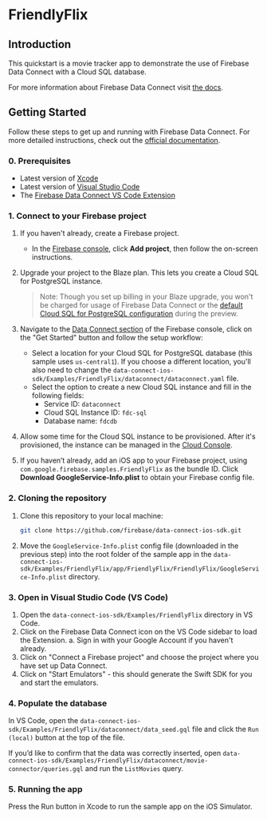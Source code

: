 # FriendlyFlix

## Introduction

This quickstart is a movie tracker app to demonstrate the use of Firebase Data Connect
 with a Cloud SQL database.

For more information about Firebase Data Connect visit [the docs](https://firebase.google.com/docs/data-connect/).

## Getting Started

Follow these steps to get up and running with Firebase Data Connect. For more detailed instructions,
check out the [official documentation](https://firebase.google.com/docs/data-connect/quickstart).

### 0. Prerequisites
- Latest version of [Xcode](https://developer.apple.com/xcode/)
- Latest version of [Visual Studio Code](https://code.visualstudio.com/)
- The [Firebase Data Connect VS Code Extension](https://marketplace.visualstudio.com/items?itemName=GoogleCloudTools.firebase-dataconnect-vscode)

### 1. Connect to your Firebase project

1. If you haven't already, create a Firebase project.
    * In the [Firebase console](https://console.firebase.google.com), click
        **Add project**, then follow the on-screen instructions.

2. Upgrade your project to the Blaze plan. This lets you create a Cloud SQL
    for PostgreSQL instance.

    > Note: Though you set up billing in your Blaze upgrade, you won't be
    charged for usage of Firebase Data Connect or the
    [default Cloud SQL for PostgreSQL configuration](https://firebase.google.com/docs/data-connect/#pricing) during the preview.

3. Navigate to the [Data Connect section](https://console.firebase.google.com/u/0/project/_/dataconnect)
    of the Firebase console, click on the "Get Started" button and follow the setup workflow:
     - Select a location for your Cloud SQL for PostgreSQL database (this sample uses `us-central1`). If you choose a different location, you'll also need to change the `data-connect-ios-sdk/Examples/FriendlyFlix/dataconnect/dataconnect.yaml` file.
     - Select the option to create a new Cloud SQL instance and fill in the following fields:
       - Service ID: `dataconnect`
       - Cloud SQL Instance ID: `fdc-sql`
       - Database name: `fdcdb`
4. Allow some time for the Cloud SQL instance to be provisioned. After it's provisioned, the instance
   can be managed in the [Cloud Console](https://console.cloud.google.com/sql).

5. If you haven’t already, add an iOS app to your Firebase project, using `com.google.firebase.samples.FriendlyFlix` as the bundle ID.
 Click **Download GoogleService-Info.plist** to obtain your Firebase config file.

### 2. Cloning the repository

1. Clone this repository to your local machine:
   ```sh
   git clone https://github.com/firebase/data-connect-ios-sdk.git
   ```

2. Move the `GoogleService-Info.plist` config file (downloaded in the previous step) into the root folder of the sample app in the
  `data-connect-ios-sdk/Examples/FriendlyFlix/app/FriendlyFlix/FriendlyFlix/GoogleService-Info.plist` directory.

### 3. Open in Visual Studio Code (VS Code)

1. Open the `data-connect-ios-sdk/Examples/FriendlyFlix` directory in VS Code.
2. Click on the Firebase Data Connect icon on the VS Code sidebar to load the Extension.
   a. Sign in with your Google Account if you haven't already.
3. Click on "Connect a Firebase project" and choose the project where you have set up Data Connect.
4. Click on "Start Emulators" - this should generate the Swift SDK for you and start the emulators.

### 4. Populate the database
In VS Code, open the `data-connect-ios-sdk/Examples/FriendlyFlix/dataconnect/data_seed.gql` file and click the
 `Run (local)` button at the top of the file.

If you’d like to confirm that the data was correctly inserted,
open `data-connect-ios-sdk/Examples/FriendlyFlix/dataconnect/movie-connector/queries.gql` and run the `ListMovies` query.

### 5. Running the app

Press the Run button in Xcode to run the sample app on the iOS Simulator.
